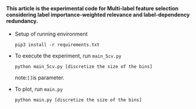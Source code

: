 #### This article is the experimental code for Multi-label feature selection considering label importance-weighted relevance and label-dependency redundancy.

- Setup of running environment

  `pip3 install -r requirements.txt `

- To execute the experiment, run `main_5cv.py`

  `python main_5cv.py [discretize the size of the bins]`

  note:`[]`is parameter.

- To plot, run `main.py`

  `python main.py [discretize the size of the bins]`